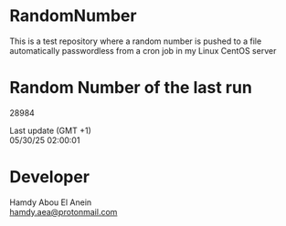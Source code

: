 # RandomNumber    
This is a test repository where a random number is pushed to a file automatically passwordless from a cron job in my Linux CentOS server    
# Random Number of the last run   
28984
      
Last update (GMT +1)    
05/30/25 02:00:01
# Developer    
Hamdy Abou El Anein   
hamdy.aea@protonmail.com
